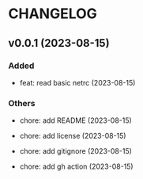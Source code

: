 # CHANGELOG

## v0.0.1 (2023-08-15)

### Added

- feat: read basic netrc (2023-08-15)

### Others

- chore: add README (2023-08-15)

- chore: add license (2023-08-15)

- chore: add gitignore (2023-08-15)

- chore: add gh action (2023-08-15)
